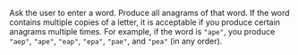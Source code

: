 Ask the user to enter a
word. Produce all anagrams of that word. If the word contains multiple
copies of a letter, it is acceptable if you produce certain anagrams
multiple times. For example, if the word is `"ape"`, you produce
`"aep"`, `"ape"`, `"eap"`, `"epa"`, `"pae"`, and `"pea"` (in any order).

